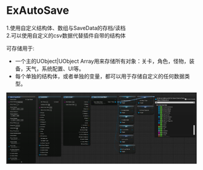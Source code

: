 # ExAutoSave

1.使用自定义结构体、数组与SaveData的存档/读档  
2.可以使用自定义的csv数据代替插件自带的结构体  
  
可存储用于:  
 * 一个主的UObject|UObject Array用来存储所有对象：关卡，角色，怪物，装备，天气，系统配置、UI等。    
 * 每个单独的结构体，或者单独的变量，都可以用于存储自定义的任何数据类型。    
 
![](sc.png)
